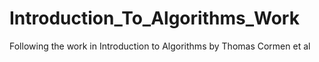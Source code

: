 # Introduction_To_Algorithms_Work
Following the work in Introduction to Algorithms by Thomas Cormen et al
